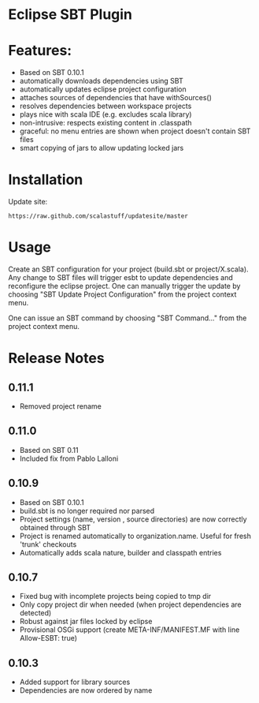 Eclipse SBT Plugin
==================

# Features:

- Based on SBT 0.10.1
- automatically downloads dependencies using SBT
- automatically updates eclipse project configuration
- attaches sources of dependencies that have withSources()
- resolves dependencies between workspace projects
- plays nice with scala IDE (e.g. excludes scala library)
- non-intrusive: respects existing content in .classpath
- graceful: no menu entries are shown when project doesn't contain SBT files
- smart copying of jars to allow updating locked jars

# Installation

Update site:

	https://raw.github.com/scalastuff/updatesite/master

# Usage

Create an SBT configuration for your project (build.sbt or project/X.scala). 
Any change to SBT files will trigger esbt to update dependencies and reconfigure the eclipse project. 
One can manually trigger the update by choosing "SBT Update Project Configuration" from the project context menu.

One can issue an SBT command by choosing "SBT Command..." from the project context menu.

# Release Notes

## 0.11.1

- Removed project rename

## 0.11.0

- Based on SBT 0.11
- Included fix from Pablo Lalloni

## 0.10.9

- Based on SBT 0.10.1
- build.sbt is no longer required nor parsed
- Project settings (name, version , source directories) are now correctly obtained through SBT
- Project is renamed automatically to organization.name. Useful for fresh 'trunk' checkouts
- Automatically adds scala nature, builder and classpath entries

## 0.10.7

- Fixed bug with incomplete projects being copied to tmp dir
- Only copy project dir when needed (when project dependencies are detected)
- Robust against jar files locked by eclipse
- Provisional OSGi support (create META-INF/MANIFEST.MF with line Allow-ESBT: true)

## 0.10.3

- Added support for library sources
- Dependencies are now ordered by name

